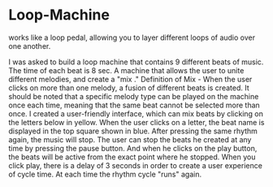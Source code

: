 # Loop-Machine
works like a loop pedal, allowing you to layer different loops of audio over one another.


I was asked to build a loop machine that contains 9 different beats of music.
The time of each beat is 8 sec.
A machine that allows the user to unite different melodies, and create a "mix ."
Definition of Mix -
When the user clicks on more than one melody, a fusion of different beats is created.
It should be noted that a specific melody type can be played on the machine once each time, meaning that the same beat cannot be selected more than once. I created a user-friendly interface, which can mix beats by clicking on the letters below in yellow. When the user clicks on a letter, the beat name is displayed in the top square shown in blue.
After pressing the same rhythm again, the music will stop.
The user can stop the beats he created at any time by pressing the pause button. And when he clicks on the play button, the beats will be active from the exact point where he stopped.
When you click play, there is a delay of 3 seconds in order to create a user experience of cycle time.
At each time the rhythm cycle "runs" again.

